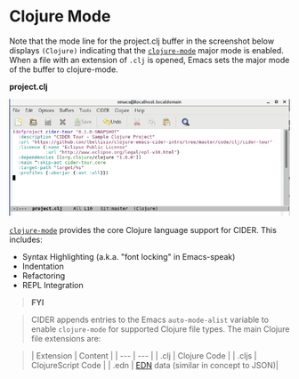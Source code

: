 # Clojure Mode

Note that the mode line for the project.clj buffer in the screenshot below displays `(Clojure)` indicating that the [`clojure-mode`](https://github.com/clojure-emacs/clojure-mode) major mode is enabled. When a file with an extension of `.clj` is opened, Emacs sets the major mode of the buffer to clojure-mode.

**project.clj**
 
![project.clj for cider-tour project](images/project_clj.jpg)

[`clojure-mode`](https://github.com/clojure-emacs/clojure-mode) provides the core Clojure language support for CIDER. This includes:

* Syntax Highlighting (a.k.a. "font locking" in Emacs-speak)
* Indentation
* Refactoring
* REPL Integration


> **FYI**

> CIDER appends entries to the Emacs `auto-mode-alist` variable to enable `clojure-mode` for supported Clojure file types. The main Clojure file extensions are:

>| Extension | Content |
| --- | --- |
| .clj | Clojure Code |
| .cljs | ClojureScript Code |
| .edn | [EDN](https://github.com/edn-format/edn) data (similar in concept to JSON)|



